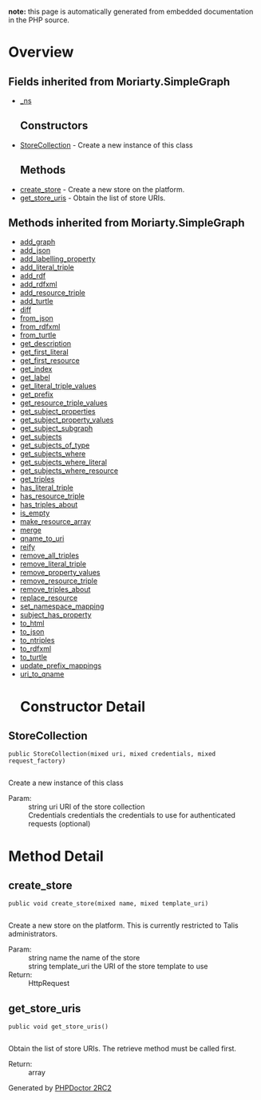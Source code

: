 **note:** this page is automatically generated from embedded documentation in the PHP source.

# Overview #

<table>
<h2>Fields inherited from Moriarty.SimpleGraph</h2>

<ul><li><a href='SimpleGraph#_ns.md'>_ns</a>
<h2>Constructors</h2>
</li><li><a href='#StoreCollection.md'>StoreCollection</a> - Create a new instance of this class<br>
<h2>Methods</h2>
</li><li><a href='#create_store.md'>create_store</a> - Create a new store on the platform.<br>
</li><li><a href='#get_store_uris.md'>get_store_uris</a> - Obtain the list of store URIs.</li></ul>

<h2>Methods inherited from Moriarty.SimpleGraph</h2>

<ul><li><a href='SimpleGraph#add_graph.md'>add_graph</a>
</li><li><a href='SimpleGraph#add_json.md'>add_json</a>
</li><li><a href='SimpleGraph#add_labelling_property.md'>add_labelling_property</a>
</li><li><a href='SimpleGraph#add_literal_triple.md'>add_literal_triple</a>
</li><li><a href='SimpleGraph#add_rdf.md'>add_rdf</a>
</li><li><a href='SimpleGraph#add_rdfxml.md'>add_rdfxml</a>
</li><li><a href='SimpleGraph#add_resource_triple.md'>add_resource_triple</a>
</li><li><a href='SimpleGraph#add_turtle.md'>add_turtle</a>
</li><li><a href='SimpleGraph#diff.md'>diff</a>
</li><li><a href='SimpleGraph#from_json.md'>from_json</a>
</li><li><a href='SimpleGraph#from_rdfxml.md'>from_rdfxml</a>
</li><li><a href='SimpleGraph#from_turtle.md'>from_turtle</a>
</li><li><a href='SimpleGraph#get_description.md'>get_description</a>
</li><li><a href='SimpleGraph#get_first_literal.md'>get_first_literal</a>
</li><li><a href='SimpleGraph#get_first_resource.md'>get_first_resource</a>
</li><li><a href='SimpleGraph#get_index.md'>get_index</a>
</li><li><a href='SimpleGraph#get_label.md'>get_label</a>
</li><li><a href='SimpleGraph#get_literal_triple_values.md'>get_literal_triple_values</a>
</li><li><a href='SimpleGraph#get_prefix.md'>get_prefix</a>
</li><li><a href='SimpleGraph#get_resource_triple_values.md'>get_resource_triple_values</a>
</li><li><a href='SimpleGraph#get_subject_properties.md'>get_subject_properties</a>
</li><li><a href='SimpleGraph#get_subject_property_values.md'>get_subject_property_values</a>
</li><li><a href='SimpleGraph#get_subject_subgraph.md'>get_subject_subgraph</a>
</li><li><a href='SimpleGraph#get_subjects.md'>get_subjects</a>
</li><li><a href='SimpleGraph#get_subjects_of_type.md'>get_subjects_of_type</a>
</li><li><a href='SimpleGraph#get_subjects_where.md'>get_subjects_where</a>
</li><li><a href='SimpleGraph#get_subjects_where_literal.md'>get_subjects_where_literal</a>
</li><li><a href='SimpleGraph#get_subjects_where_resource.md'>get_subjects_where_resource</a>
</li><li><a href='SimpleGraph#get_triples.md'>get_triples</a>
</li><li><a href='SimpleGraph#has_literal_triple.md'>has_literal_triple</a>
</li><li><a href='SimpleGraph#has_resource_triple.md'>has_resource_triple</a>
</li><li><a href='SimpleGraph#has_triples_about.md'>has_triples_about</a>
</li><li><a href='SimpleGraph#is_empty.md'>is_empty</a>
</li><li><a href='SimpleGraph#make_resource_array.md'>make_resource_array</a>
</li><li><a href='SimpleGraph#merge.md'>merge</a>
</li><li><a href='SimpleGraph#qname_to_uri.md'>qname_to_uri</a>
</li><li><a href='SimpleGraph#reify.md'>reify</a>
</li><li><a href='SimpleGraph#remove_all_triples.md'>remove_all_triples</a>
</li><li><a href='SimpleGraph#remove_literal_triple.md'>remove_literal_triple</a>
</li><li><a href='SimpleGraph#remove_property_values.md'>remove_property_values</a>
</li><li><a href='SimpleGraph#remove_resource_triple.md'>remove_resource_triple</a>
</li><li><a href='SimpleGraph#remove_triples_about.md'>remove_triples_about</a>
</li><li><a href='SimpleGraph#replace_resource.md'>replace_resource</a>
</li><li><a href='SimpleGraph#set_namespace_mapping.md'>set_namespace_mapping</a>
</li><li><a href='SimpleGraph#subject_has_property.md'>subject_has_property</a>
</li><li><a href='SimpleGraph#to_html.md'>to_html</a>
</li><li><a href='SimpleGraph#to_json.md'>to_json</a>
</li><li><a href='SimpleGraph#to_ntriples.md'>to_ntriples</a>
</li><li><a href='SimpleGraph#to_rdfxml.md'>to_rdfxml</a>
</li><li><a href='SimpleGraph#to_turtle.md'>to_turtle</a>
</li><li><a href='SimpleGraph#update_prefix_mappings.md'>update_prefix_mappings</a>
</li><li><a href='SimpleGraph#uri_to_qname.md'>uri_to_qname</a>
<h1>Constructor Detail</h1></li></ul>

<h2>StoreCollection</h2>

<pre><code>public StoreCollection(mixed uri, mixed credentials, mixed request_factory)<br>
</code></pre>

Create a new instance of this class<dl>
<dt>Param:</dt>
<dd>string uri URI of the store collection</dd>
<dd>Credentials credentials the credentials to use for authenticated requests (optional)</dd>
</dl>


<h1>Method Detail</h1>

<h2>create_store</h2>

<pre><code>public void create_store(mixed name, mixed template_uri)<br>
</code></pre>

Create a new store on the platform. This is currently restricted to Talis administrators.<dl>
<dt>Param:</dt>
<dd>string name the name of the store</dd>
<dd>string template_uri the URI of the store template to use</dd>
<dt>Return:</dt>
<dd>HttpRequest</dd>
</dl>


<h2>get_store_uris</h2>

<pre><code>public void get_store_uris()<br>
</code></pre>

Obtain the list of store URIs. The retrieve method must be called first.<dl>
<dt>Return:</dt>
<dd>array</dd>
</dl>




Generated by <a href='http://phpdoctor.sourceforge.net/'>PHPDoctor 2RC2</a>